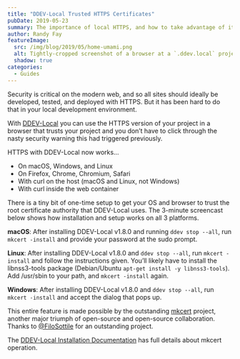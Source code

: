 ```yaml
---
title: "DDEV-Local Trusted HTTPS Certificates"
pubDate: 2019-05-23
summary: The importance of local HTTPS, and how to take advantage of it with v1.8.0+.
author: Randy Fay
featureImage:
  src: /img/blog/2019/05/home-umami.png
  alt: Tightly-cropped screenshot of a browser at a `.ddev.local` project URL with a secure HTTPS connection
  shadow: true
categories:
  - Guides
---
```


Security is critical on the modern web, and so all sites should ideally be developed, tested, and deployed with HTTPS. But it has been hard to do that in your local development environment.

With [DDEV-Local](http://github.com/drud/ddev) you can use the HTTPS version of your project in a browser that trusts your project and you don’t have to click through the nasty security warning this had triggered previously.

HTTPS with DDEV-Local now works…

- On macOS, Windows, and Linux
- On Firefox, Chrome, Chromium, Safari
- With curl on the host (macOS and Linux, not Windows)
- With curl inside the web container

There is a tiny bit of one-time setup to get your OS and browser to trust the root certificate authority that DDEV-Local uses. The 3-minute screencast below shows how installation and setup works on all 3 platforms.

**macOS**: After installing DDEV-Local v1.8.0 and running `ddev stop --all`, run `mkcert -install` and provide your password at the sudo prompt.

**Linux**: After installing DDEV-Local v1.8.0 and `ddev stop --all`, run `mkcert -install` and follow the instructions given. You’ll likely have to install the libnss3-tools package (Debian/Ubuntu `apt-get install -y libnss3-tools`). Add /usr/sbin to your path, and `mkcert -install` again.

**Windows**: After installing DDEV-Local v1.8.0 and `ddev stop --all`, run `mkcert -install` and accept the dialog that pops up.

This entire feature is made possible by the outstanding [mkcert](https://github.com/FiloSottile/mkcert) project, another major triumph of open-source and open-source collaboration. Thanks to [@FiloSottile](https://github.com/FiloSottile) for an outstanding project.

The [DDEV-Local Installation Documentation](https://ddev.readthedocs.io/en/stable/#installation) has full details about mkcert operation.
